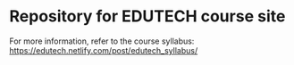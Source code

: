 # Repository for EDUTECH course site

For more information, refer to the course syllabus: https://edutech.netlify.com/post/edutech_syllabus/